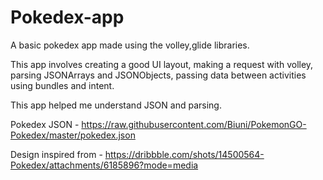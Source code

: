 # Pokedex-app
A basic pokedex app made using the volley,glide libraries.

This app involves creating a good UI layout, making a request with volley, parsing JSONArrays and JSONObjects, passing data between activities using bundles and intent.

This app helped me understand JSON and parsing.

Pokedex JSON - https://raw.githubusercontent.com/Biuni/PokemonGO-Pokedex/master/pokedex.json

Design inspired from - https://dribbble.com/shots/14500564-Pokedex/attachments/6185896?mode=media
